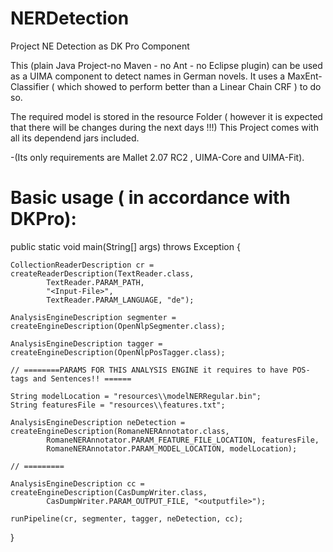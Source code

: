 # NERDetection
Project NE Detection as DK Pro Component

This (plain Java Project-no Maven - no Ant - no Eclipse plugin) can be used as a UIMA component to detect names in German
novels. It uses a MaxEnt-Classifier ( which showed to perform better than a Linear Chain CRF ) to do so.

The required model is stored in the resource Folder ( however it is expected that there will be changes during the next days !!!) This Project comes with all its dependend jars included.

-(Its only requirements are Mallet 2.07 RC2 , UIMA-Core and UIMA-Fit).

Basic usage ( in accordance with DKPro):
==========================================

 public static void main(String[] args) throws Exception {
 
    CollectionReaderDescription cr = createReaderDescription(TextReader.class,
            TextReader.PARAM_PATH,
            "<Input-File>",
            TextReader.PARAM_LANGUAGE, "de");

    AnalysisEngineDescription segmenter = createEngineDescription(OpenNlpSegmenter.class);

    AnalysisEngineDescription tagger = createEngineDescription(OpenNlpPosTagger.class);

    // ========PARAMS FOR THIS ANALYSIS ENGINE it requires to have POS-tags and Sentences!! ======

    String modelLocation = "resources\\modelNERRegular.bin";
    String featuresFile = "resources\\features.txt";

    AnalysisEngineDescription neDetection = createEngineDescription(RomaneNERAnnotator.class,
            RomaneNERAnnotator.PARAM_FEATURE_FILE_LOCATION, featuresFile,
            RomaneNERAnnotator.PARAM_MODEL_LOCATION, modelLocation);

    // =========

    AnalysisEngineDescription cc = createEngineDescription(CasDumpWriter.class,
            CasDumpWriter.PARAM_OUTPUT_FILE, "<outputfile>");

    runPipeline(cr, segmenter, tagger, neDetection, cc);
  }


